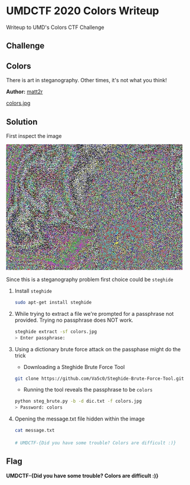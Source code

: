 # UMDCTF 2020 Colors Writeup

Writeup to UMD's Colors CTF Challenge

## Challenge

## **Colors**

There is art in steganography. Other times, it's not what you think!

**Author:** [matt2r](https://github.com/MattRisley)

[colors.jpg](colors.jpg)



## Solution

First inspect the image

![colors.jpg](colors.jpg)


Since this is a steganography problem first choice could be `steghide`

1. Install `steghide`
    ```bash
    sudo apt-get install steghide
    ```
2. While trying to extract a file we're prompted for a passphrase not provided. Trying no passphrase does NOT work.

    ```bash
    steghide extract -sf colors.jpg 
    > Enter passphrase:
    ```
3. Using a dictionary brute force attack on the passphase might do the trick
    * Downloading a Steghide Brute Force Tool

    ```bash
    git clone https://github.com/Va5c0/Steghide-Brute-Force-Tool.git
    ```
    * Running the tool reveals the passphrase to be `colors`  

    ```bash
    python steg_brute.py -b -d dic.txt -f colors.jpg
    > Password: colors
    ```

4. Opening the message.txt file hidden within the image

    ```bash
    cat message.txt

    # UMDCTF-{Did you have some trouble? Colors are difficult :)}
    ```

## Flag

**UMDCTF-{Did you have some trouble? Colors are difficult :)}**



